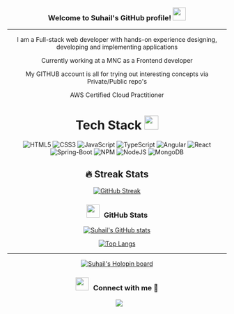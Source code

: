 <h3 align="center">
  Welcome to Suhail's GitHub profile!
  <img src="https://media.giphy.com/media/hvRJCLFzcasrR4ia7z/giphy.gif" width="30">
</h3>

---

<div align="center">
<p>I am a Full-stack web developer with hands-on experience designing, developing and implementing applications</p>
<p>Currently working at a MNC as a Frontend developer</p>
<p>My GITHUB account is all for trying out interesting concepts via Private/Public repo's</p>
<p>AWS Certified Cloud Practitioner</p>
</div>



<div align="center"> 

# Tech Stack <img src = "https://media2.giphy.com/media/QssGEmpkyEOhBCb7e1/giphy.gif?cid=ecf05e47a0n3gi1bfqntqmob8g9aid1oyj2wr3ds3mg700bl&rid=giphy.gif" width = 32px> 
![HTML5](https://img.shields.io/badge/html5-%23E34F26.svg?style=for-the-badge&logo=html5&logoColor=white) ![CSS3](https://img.shields.io/badge/css3-%231572B6.svg?style=for-the-badge&logo=css3&logoColor=white) ![JavaScript](https://img.shields.io/badge/javascript-%23323330.svg?style=for-the-badge&logo=javascript&logoColor=%23F7DF1E) ![TypeScript](https://img.shields.io/badge/typescript%20-%230077B5.svg?&style=for-the-badge&logo=typescript&logoColor=white) ![Angular](https://img.shields.io/badge/angular%20-%23121011.svg?&style=for-the-badge&logo=angular&logoColor=red) ![React](https://img.shields.io/badge/react-%232C8EBB.svg?style=for-the-badge&logo=React&logoColor=white) ![Spring-Boot](https://img.shields.io/badge/Spring%20Boot-6DB33F.svg?style=for-the-badge&logo=Spring-Boot&logoColor=white) ![NPM](https://img.shields.io/badge/NPM-%23000000.svg?style=for-the-badge&logo=npm&logoColor=white) ![NodeJS](https://img.shields.io/badge/node.js-6DA55F?style=for-the-badge&logo=node.js&logoColor=white) ![MongoDB](https://img.shields.io/badge/MongoDB-%234ea94b.svg?style=for-the-badge&logo=mongodb&logoColor=white)

## 🔥 Streak Stats
[![GitHub Streak](https://github-readme-streak-stats.herokuapp.com?user=Liahus3003&theme=shades-of-purple)](https://git.io/streak-stats)


<h3 align="center" > <img src="https://media.giphy.com/media/iY8CRBdQXODJSCERIr/giphy.gif" width="30" height="30" style="margin-right: 10px;">GitHub Stats  </h3>

[![Suhail's GitHub stats](https://github-readme-stats.vercel.app/api?username=Liahus3003&show_icons=true&theme=tokyonight)](https://github.com/Liahus3003/github-readme-stats)

[![Top Langs](https://github-readme-stats.vercel.app/api/top-langs/?username=Liahus3003&hide=php&theme=tokyonight&langs_count=8&layout=compact)](https://github.com/Liahus3003/github-readme-stats)

---

[![Suhail's Holopin board](https://holopin.io/api/user/board?user=liahus)](https://holopin.io/@liahus)
  
<h3 align="center" > <img src="https://media.giphy.com/media/iY8CRBdQXODJSCERIr/giphy.gif" width="30" height="30" style="margin-right: 10px;">Connect with me 🤝 </h3>
<div align="center">
<a style="margin-left: 10px;"  target="_blank" href="https://www.linkedin.com/in/suhail-shariff-167aa812a/">
		<img src="https://img.icons8.com/doodle/40/000000/linkedin--v2.png">
</a>  
</div>


</div>







